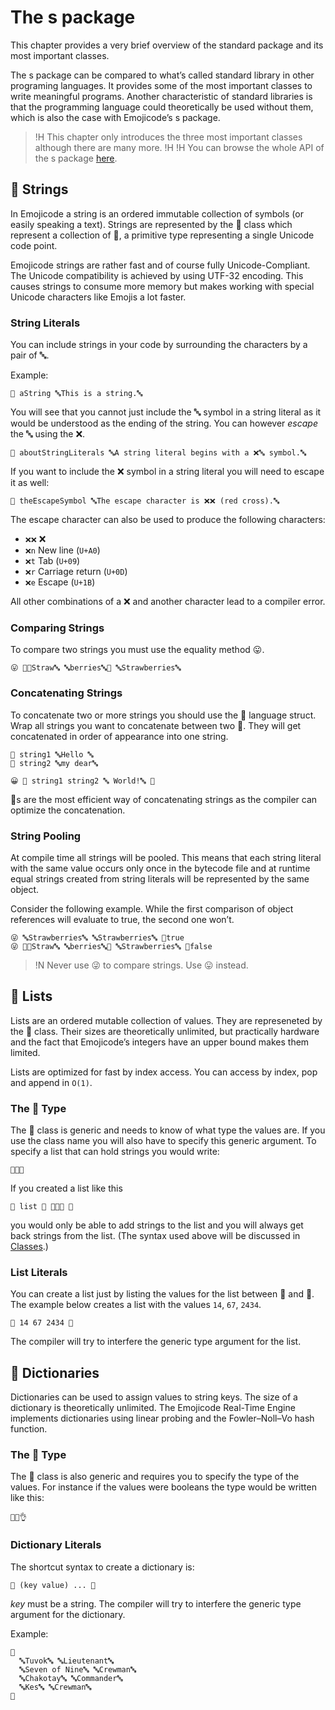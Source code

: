# The s package

This chapter provides a very brief overview of the standard package and its most important classes.

The s package can be compared to what’s called standard library in other programing languages. It provides some of the most important classes to write meaningful programs. Another characteristic of standard libraries is that the programming language could theoretically be used without them, which is also the case with Emojicode’s s package.

>!H This chapter only introduces the three most important classes although there are many more.
>!H
>!H You can browse the whole API of the s package [here](../packages/s/).

## 🔡 Strings

In Emojicode a string is an ordered immutable collection of symbols (or easily speaking a text). Strings are represented by the 🔡 class which represent a collection of 🔣, a primitive type representing a single Unicode code point.

Emojicode strings are rather fast and of course fully Unicode-Compliant. The Unicode compatibility is achieved by using UTF-32 encoding. This causes strings to consume more memory but makes working with special Unicode characters like Emojis a lot faster.

### String Literals

You can include strings in your code by surrounding the characters by a pair of 🔤.

Example:

    🍮 aString 🔤This is a string.🔤

You will see that you cannot just include the 🔤 symbol in a string literal as it would be understood as the ending of the string. You can however *escape* the 🔤 using the ❌.

    🍮 aboutStringLiterals 🔤A string literal begins with a ❌🔤 symbol.🔤

If you want to include the ❌ symbol in a string literal you will need to escape it as well:

    🍮 theEscapeSymbol 🔤The escape character is ❌❌ (red cross).🔤

The escape character can also be used to produce the following characters:

- `❌❌` ❌
- `❌n` New line (`U+A0`)
- `❌t` Tab (`U+09`)
- `❌r` Carriage return (`U+0D`)
- `❌e` Escape (`U+1B`)

All other combinations of a ❌ and another character lead to a compiler error.

### Comparing Strings

To compare two strings you must use the equality method 😛.

    😛 🍪🔤Straw🔤 🔤berries🔤🍪 🔤Strawberries🔤

### Concatenating Strings

To concatenate two or more strings you should use the 🍪 language struct. Wrap all strings you want to concatenate between two 🍪. They will get concatenated in order of appearance into one string.

    🍮 string1 🔤Hello 🔤
    🍮 string2 🔤my dear🔤

    😀 🍪 string1 string2 🔤 World!🔤 🍪

🍪s are the most efficient way of concatenating strings as the compiler can optimize the concatenation.

### String Pooling

At compile time all strings will be pooled. This means that each string literal with the same value occurs only once in the bytecode file and at runtime equal strings created from string literals will be represented by the same object.

Consider the following example. While the first comparison of object references will evaluate to true, the second one won’t.

    😜 🔤Strawberries🔤 🔤Strawberries🔤 👴true
    😜 🍪🔤Straw🔤 🔤berries🔤🍪 🔤Strawberries🔤 👴false

>!N Never use 😜 to compare strings. Use 😛 instead.

## 🍨 Lists

Lists are an ordered mutable collection of values. They are represeneted by the 🍨 class. Their sizes are theoretically unlimited, but practically hardware and the fact that Emojicode’s integers have an upper bound makes them limited.

Lists are optimized for fast by index access. You can access by index, pop and append in `O(1)`.

### The 🍨 Type

The 🍨 class is generic and needs to know of what type the values are. If you use the class name you will also have to specify this generic argument. To specify a list that can hold strings you would write:

    🍨🐚🔡

If you created a list like this

    🍮 list 🔷 🍨🐚🔡 🐸

you would only be able to add strings to the list and you will always get back strings from the list. (The syntax used above will be discussed in [Classes](classes.html).)

### List Literals

You can create a list just by listing the values for the list between 🍨 and 🍆. The example below creates a list with the values `14`, `67`, `2434`.

    🍨 14 67 2434 🍆

The compiler will try to interfere the generic type argument for the list.

## 🍯 Dictionaries

Dictionaries can be used to assign values to string keys. The size of a dictionary is theoretically unlimited. The Emojicode Real-Time Engine implements dictionaries using linear probing and the Fowler–Noll–Vo hash function.

### The 🍯 Type

The 🍯 class is also generic and requires you to specify the type of the values. For instance if the values were booleans the type would be written like this:

    🍯🐚👌

### Dictionary Literals

The shortcut syntax to create a dictionary is:

    🍯 (key value) ... 🍆

*key* must be a string. The compiler will try to interfere the generic type argument for the dictionary.

Example:

    🍯
      🔤Tuvok🔤 🔤Lieutenant🔤
      🔤Seven of Nine🔤 🔤Crewman🔤
      🔤Chakotay🔤 🔤Commander🔤
      🔤Kes🔤 🔤Crewman🔤
    🍆

